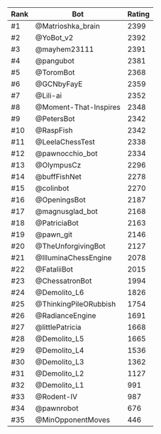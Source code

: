 Rank|Bot|Rating
---|---|---
#1|@Matrioshka_brain|2399
#2|@YoBot_v2|2392
#3|@mayhem23111|2391
#4|@pangubot|2381
#5|@ToromBot|2368
#6|@GCNbyFayE|2359
#7|@Lili-ai|2352
#8|@Moment-That-Inspires|2348
#9|@PetersBot|2342
#10|@RaspFish|2342
#11|@LeelaChessTest|2338
#12|@pawnocchio_bot|2334
#13|@OlympusCz|2296
#14|@buffFishNet|2278
#15|@colinbot|2270
#16|@OpeningsBot|2187
#17|@magnusglad_bot|2168
#18|@PatriciaBot|2163
#19|@pawn_git|2146
#20|@TheUnforgivingBot|2127
#21|@IlluminaChessEngine|2078
#22|@FataliiBot|2015
#23|@ChessatronBot|1994
#24|@Demolito_L6|1826
#25|@ThinkingPileORubbish|1754
#26|@RadianceEngine|1691
#27|@littlePatricia|1668
#28|@Demolito_L5|1665
#29|@Demolito_L4|1536
#30|@Demolito_L3|1362
#31|@Demolito_L2|1127
#32|@Demolito_L1|991
#33|@Rodent-IV|987
#34|@pawnrobot|676
#35|@MinOpponentMoves|446
